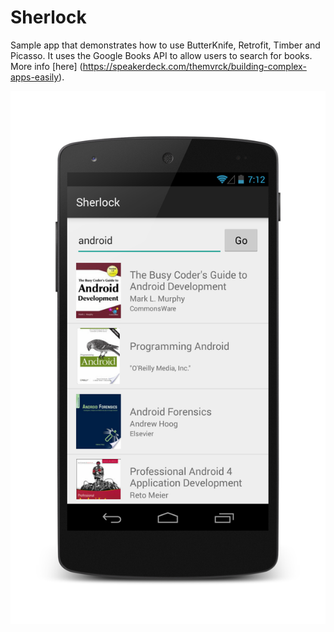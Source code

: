 # Sherlock
Sample app that demonstrates how to use ButterKnife, Retrofit, Timber and Picasso. It uses the Google Books API to allow users to search for books. More info [here] (https://speakerdeck.com/themvrck/building-complex-apps-easily).

![Screenshot](/screenshots/app_screenshot.png)
